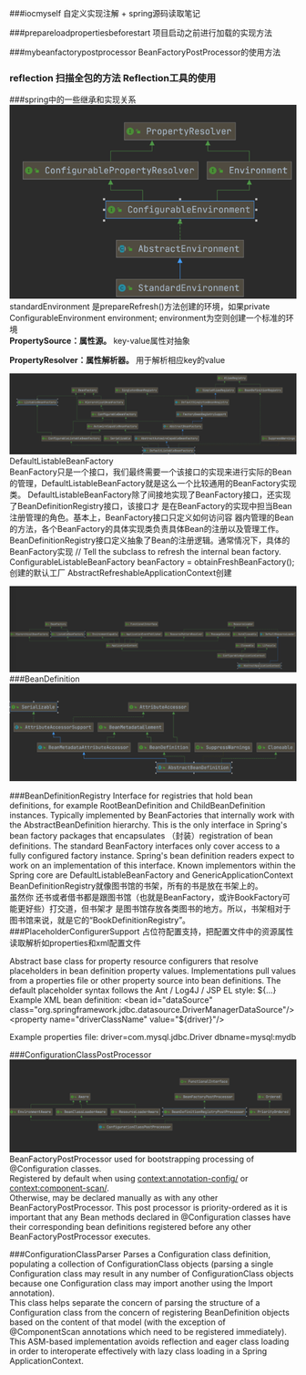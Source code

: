 ###iocmyself 自定义实现注解 + spring源码读取笔记

###prepareloadpropertiesbeforestart 项目启动之前进行加载的实现方法

###mybeanfactorypostprocessor BeanFactoryPostProcessor的使用方法

### reflection 扫描全包的方法 Reflection工具的使用

###spring中的一些继承和实现关系 
![img.png](img.png)
standardEnvironment 是prepareRefresh()方法创建的环境，如果private ConfigurableEnvironment environment;
environment为空则创建一个标准的环境  
**PropertySource：属性源。**    key-value属性对抽象   


**PropertyResolver：属性解析器。** 用于解析相应key的value

![img_4.png](img_4.png)
DefaultListableBeanFactory  
BeanFactory只是一个接口，我们最终需要一个该接口的实现来进行实际的Bean的管理，DefaultListableBeanFactory就是这么一个比较通用的BeanFactory实现类。
DefaultListableBeanFactory除了间接地实现了BeanFactory接口，还实现了BeanDefinitionRegistry接口，该接口才
是在BeanFactory的实现中担当Bean注册管理的角色。基本上，BeanFactory接口只定义如何访问容
器内管理的Bean的方法，各个BeanFactory的具体实现类负责具体Bean的注册以及管理工作。
BeanDefinitionRegistry接口定义抽象了Bean的注册逻辑。通常情况下，具体的BeanFactory实现
// Tell the subclass to refresh the internal bean factory.
ConfigurableListableBeanFactory beanFactory = obtainFreshBeanFactory();
创建的默认工厂
AbstractRefreshableApplicationContext创建  



![img_3.png](img_3.png)
###BeanDefinition
![img_5.png](img_5.png)

###BeanDefinitionRegistry
Interface for registries that hold bean definitions, for example RootBeanDefinition and ChildBeanDefinition instances. Typically implemented by BeanFactories that internally work with the AbstractBeanDefinition hierarchy.
This is the only interface in Spring's bean factory packages that encapsulates （封装）registration of bean definitions. The standard BeanFactory interfaces only cover access to a fully configured factory instance.
Spring's bean definition readers expect to work on an implementation of this interface. Known implementors within the Spring core are DefaultListableBeanFactory and GenericApplicationContext
BeanDefinitionRegistry就像图书馆的书架，所有的书是放在书架上的。   
虽然你
还书或者借书都是跟图书馆（也就是BeanFactory，或许BookFactory可能更好些）打交道，但书架才
是图书馆存放各类图书的地方。所以，书架相对于图书馆来说，就是它的“BookDefinitionRegistry”。
###PlaceholderConfigurerSupport
占位符配置支持，把配置文件中的资源属性读取解析如properties和xml配置文件  

Abstract base class for property resource configurers that resolve placeholders in bean definition property values. Implementations pull values from a properties file or other property source into bean definitions.
The default placeholder syntax follows the Ant / Log4J / JSP EL style:
${...}
Example XML bean definition:
<bean id="dataSource" class="org.springframework.jdbc.datasource.DriverManagerDataSource"/>
<property name="driverClassName" value="${driver}"/>
<property name="url" value="jdbc:${dbname}"/>
</bean>

Example properties file:
driver=com.mysql.jdbc.Driver
dbname=mysql:mydb

###ConfigurationClassPostProcessor
![img_6.png](img_6.png)
BeanFactoryPostProcessor used for bootstrapping processing of @Configuration classes.  
Registered by default when using <context:annotation-config/> or <context:component-scan/>.   
Otherwise, may be declared manually as with any other BeanFactoryPostProcessor.
This post processor is priority-ordered as it is important that any Bean methods declared in @Configuration classes have their corresponding bean definitions registered before any other BeanFactoryPostProcessor executes.

###ConfigurationClassParser
Parses a Configuration class definition, populating a collection of ConfigurationClass objects (parsing a single Configuration class may result in any number of ConfigurationClass objects because one Configuration class may import another using the Import annotation).  
This class helps separate the concern of parsing the structure of a Configuration class from the concern of registering BeanDefinition objects based on the content of that model (with the exception of @ComponentScan annotations which need to be registered immediately).  
This ASM-based implementation avoids reflection and eager class loading in order to interoperate effectively with lazy class loading in a Spring ApplicationContext.
###